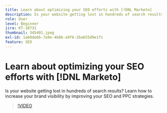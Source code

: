 ```yaml
---
title: Learn about optimizing your SEO efforts with [!DNL Marketo]
description: Is your website getting lost in hundreds of search results? Learn how to increase your brand visibility by improving your SEO and PPC strategies.
role: User
level: Beginner
jira: KT-10731
thumbnail: 345401.jpeg
exl-id: 1ab0de6b-7a9e-4b86-a9f6-2ba655d9e1fc
feature: SEO
---
```

# Learn about optimizing your SEO efforts with [!DNL Marketo]

Is your website getting lost in hundreds of search results? Learn how to increase your brand visibility by improving your SEO and PPC strategies.

>[!VIDEO](https://video.tv.adobe.com/v/345401/?quality=12&learn=on)
